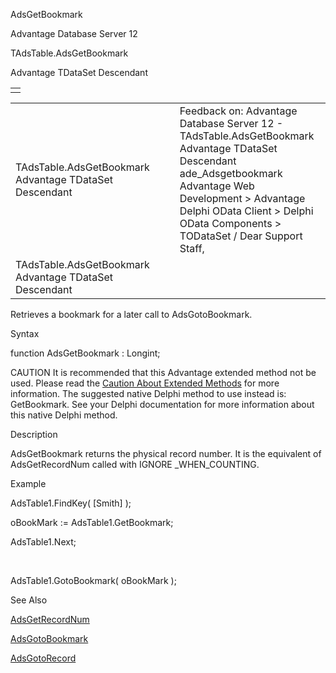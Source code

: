 AdsGetBookmark




Advantage Database Server 12  

TAdsTable.AdsGetBookmark

Advantage TDataSet Descendant

|  |
| --- |
|  |

|  |  |  |  |  |
| --- | --- | --- | --- | --- |
| TAdsTable.AdsGetBookmark  Advantage TDataSet Descendant |  |  | Feedback on: Advantage Database Server 12 - TAdsTable.AdsGetBookmark Advantage TDataSet Descendant ade\_Adsgetbookmark Advantage Web Development > Advantage Delphi OData Client > Delphi OData Components > TODataSet / Dear Support Staff, |  |
| TAdsTable.AdsGetBookmark  Advantage TDataSet Descendant |  |  |  |  |

Retrieves a bookmark for a later call to AdsGotoBookmark.

Syntax

function AdsGetBookmark : Longint;

CAUTION It is recommended that this Advantage extended method not be used. Please read the [Caution About Extended Methods](ade_caution_about_extended_methods.htm) for more information. The suggested native Delphi method to use instead is: GetBookmark. See your Delphi documentation for more information about this native Delphi method.

Description

AdsGetBookmark returns the physical record number. It is the equivalent of AdsGetRecordNum called with IGNORE \_WHEN\_COUNTING.

Example

AdsTable1.FindKey( [Smith] );

oBookMark := AdsTable1.GetBookmark;

AdsTable1.Next;

 

AdsTable1.GotoBookmark( oBookMark );

See Also

[AdsGetRecordNum](ade_adsgetrecordnum.htm)

[AdsGotoBookmark](ade_adsgotobookmark.htm)

[AdsGotoRecord](ade_adsgotorecord.htm)